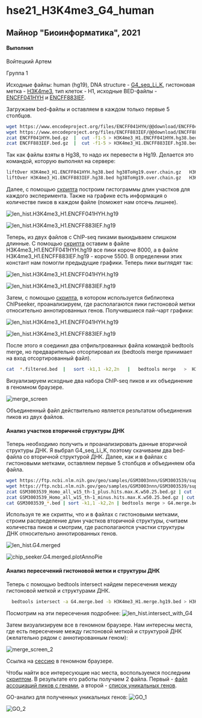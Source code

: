 # hse21_H3K4me3_G4_human

## Майнор "Биоинформатика", 2021

#### Выполнил

Войтецкий Артем

Группа 1

Исходные файлы: human (hg19), DNA structure - 
[G4_seq_Li_K](https://www.ncbi.nlm.nih.gov/geo/query/acc.cgi?acc=GSM3003539), 
гистоновая метка - [H3K4me3](https://www.encodeproject.org/chip-seq-matrix/?type=Experiment&replicates.library.biosample.donor.organism.scientific_name=Homo%20sapiens&assay_title=Histone%20ChIP-seq&assay_title=Mint-ChIP-seq&status=released),
тип клеток - Н1, исходные BED-файлы - 
[ENCFF041HYH](https://www.encodeproject.org/files/ENCFF041HYH/) 
и [ENCFF883IEF](https://www.encodeproject.org/files/ENCFF883IEF/).

Загружаем bed-файлы и оставляем в каждом только первые 5 столбцов. 
```bash
wget https://www.encodeproject.org/files/ENCFF041HYH/@@download/ENCFF041HYH.bed.gz
wget https://www.encodeproject.org/files/ENCFF883IEF/@@download/ENCFF883IEF.bed.gz
zcat ENCFF041HYH.bed.gz  |  cut -f1-5 > H3K4me3_H1.ENCFF041HYH.hg38.bed
zcat ENCFF883IEF.bed.gz  |  cut -f1-5 > H3K4me3_H1.ENCFF883IEF.hg38.bed
```

Так как файлы взяты в Hg38, то надо их перевести в Hg19. Делается это командой, которую выполнял на сервере:
```bash
liftOver H3K4me3_H1.ENCFF041HYH.hg38.bed hg38ToHg19.over.chain.gz   H3K4me3_H1.ENCFF041HYH.hg19.bed   H3K4me3_H1.ENCFF041HYH.unmapped.bed
liftOver H3K4me3_H1.ENCFF883IEF.hg38.bed hg38ToHg19.over.chain.gz   H3K4me3_H1.ENCFF883IEF.hg19.bed   H3K4me3_H1.ENCFF883IEF.unmapped.bed
```

Далее, с помощью [скрипта](https://github.com/MrARVO/hse21_H3K4me3_G4_human/blob/main/src/hist.r)
построим гистограммы длин участков для каждого эксперимента. 
Также на графике есть информация о количестве пиков в каждом файле (поможет нам отсечь лишнее).

![len_hist.H3K4me3_H1.ENCFF041HYH.hg19](https://github.com/MrARVO/hse21_H3K4me3_G4_human/blob/main/images/len_hist.H3K4me3_H1.ENCFF041HYH.hg19-1.png)

![len_hist.H3K4me3_H1.ENCFF883IEF.hg19](https://github.com/MrARVO/hse21_H3K4me3_G4_human/blob/main/images/len_hist.H3K4me3_H1.ENCFF883IEF.hg19-1.png)

Теперь, из двух файлов с ChIP-seq пиками выкидываем слишком длинные. 
С помощью [скрипта](https://github.com/MrARVO/hse21_H3K4me3_G4_human/blob/main/src/hist2.r)
оставим в файле H3K4me3_H1.ENCFF041HYH.hg19 все пики короче 8000, 
а в файле H3K4me3_H1.ENCFF883IEF.hg19 - короче 5500. В определении этих констант нам помогли предыдущие графики. 
Теперь пики выглядят так:

![len_hist.H3K4me3_H1.ENCFF041HYH.hg19](https://github.com/MrARVO/hse21_H3K4me3_G4_human/blob/main/images/len_hist.H3K4me3_H1.ENCFF041HYH.hg19.filtered-1.png)

![len_hist.H3K4me3_H1.ENCFF883IEF.hg19](https://github.com/MrARVO/hse21_H3K4me3_G4_human/blob/main/images/len_hist.H3K4me3_H1.ENCFF883IEF.hg19.filtered-1.png)

Затем, с помощью [скрипта](https://github.com/MrARVO/hse21_H3K4me3_G4_human/blob/main/src/pie.r),
в котором используется библиотека ChIPseeker, проанализируем, где располагаются пики 
гистоновой метки относительно аннотированных генов. 
Получившиеся пай-чарт графики:

![len_hist.H3K4me3_H1.ENCFF041HYH.hg19](https://github.com/MrARVO/hse21_H3K4me3_G4_human/blob/main/images/chip_seeker.H3K4me3_H1.ENCFF041HYH.hg19.filtered.plotAnnoPie.png)

![len_hist.H3K4me3_H1.ENCFF883IEF.hg19](https://github.com/MrARVO/hse21_H3K4me3_G4_human/blob/main/images/chip_seeker.H3K4me3_H1.ENCFF883IEF.hg19.filtered.plotAnnoPie.png)

После этого я соединил два отфильтрованных файла командой bedtools merge, но предварительно отсортировал их
(bedtools merge принимает на вход отсортированный файл).

```bash
cat  *.filtered.bed  |   sort -k1,1 -k2,2n   |   bedtools merge   >  H3K4me3_H1.merge.hg19.bed 
```

Визуализируем исходные два набора ChIP-seq пиков и их объединение в геномном браузере.

![merge_screen](https://github.com/MrARVO/hse21_H3K4me3_G4_human/blob/main/screens/merge_screen.PNG)

Объединенный файл действительно является резльтатом объединения пиков из двух файлов.

#### Анализ участков вторичной структуры ДНК

Теперь необходимо получить и проанализировать данные вторичной структуры ДНК. Я выбрал G4_seq_Li_K, поэтому скачиваем два bed-файла со вторичной структурой ДНК. Далее, как и в файлах с гистоновыми метками, оставляем первые 5 столбцов и объединяем оба файла.

```bash
wget https://ftp.ncbi.nlm.nih.gov/geo/samples/GSM3003nnn/GSM3003539/suppl/GSM3003539_Homo_all_w15_th-1_minus.hits.max.K.w50.25.bed.gz
wget https://ftp.ncbi.nlm.nih.gov/geo/samples/GSM3003nnn/GSM3003539/suppl/GSM3003539_Homo_all_w15_th-1_plus.hits.max.K.w50.25.bed.gz
zcat GSM3003539_Homo_all_w15_th-1_plus.hits.max.K.w50.25.bed.gz | cut -f1-5 > G4.plus.bed
zcat GSM3003539_Homo_all_w15_th-1_minus.hits.max.K.w50.25.bed.gz | cut -f1-5 > G4.minus.bed
cat GSM3003539_*.bed | sort -k1,1 -k2,2n | bedtools merge > G4.merge.bed 
```

Используя те же скрипты, что и в файлах с гистоновыми метками, строим распределение длин участков вторичной структуры, считаем количества пиков и
смотрим, где располагаются участки структуры ДНК относительно аннотированных генов.

![len_hist.G4.merged](https://github.com/MrARVO/hse21_H3K4me3_G4_human/blob/main/images/len_hist.G4_seq_Li_K.merge-1.png)

![chip_seeker.G4.merged.plotAnnoPie](https://github.com/MrARVO/hse21_H3K4me3_G4_human/blob/main/images/chip_seeker.G4.merge.plotAnnoPie.png)

#### Анализ пересечений гистоновой метки и структуры ДНК

Теперь с помощью bedtools intersect найдем пересечения между гистоновой меткой и структурами ДНК.

```bash
  bedtools intersect -a G4.merge.bed -b H3K4me3_H1.merge.hg19.bed > H3K4me3_H1.intersect_with_G4.bed
```

Посмотрим на эти пересечения подробнее:
![len_hist.intersect_with_G4](https://github.com/MrARVO/hse21_H3K4me3_G4_human/blob/main/images/len_hist.H3K4me3_H1.intersect_with_G4-1.png)

Затем визуализируем все в геномном браузере. Нам интересны места, где есть 
пересечение между гистоновой меткой и структурой ДНК (желательно рядом с аннотированным геном):

![merge_screen_2](https://github.com/MrARVO/hse21_H3K4me3_G4_human/blob/main/screens/merge_screen_2.PNG)

Ссылка на [сессию](https://github.com/MrARVO/hse21_H3K4me3_G4_human/blob/main/screens/my_session.gz) в геномном браузере.
 
Чтобы найти все интересующие нас места, воспользуемся последним [скриптом](https://github.com/MrARVO/hse21_H3K4me3_G4_human/blob/main/src/peakAnno.r).
В результате его работы получаем 2 файла. 
Первый - [файл ассоциаций пиков с генами](https://github.com/MrARVO/hse21_H3K4me3_G4_human/blob/main/data/H3K4me3_H1.intersect_with_G4.genes.txt), 
а второй - [список уникальных генов](https://github.com/MrARVO/hse21_H3K4me3_G4_human/blob/main/data/H3K4me3_H1.intersect_with_G4.genes_uniq.txt). 

GO-анализ для полученных уникальных генов:
![GO_1](https://github.com/MrARVO/hse21_H3K4me3_G4_human/blob/main/screens/GO_1.png)

![GO_2](https://github.com/MrARVO/hse21_H3K4me3_G4_human/blob/main/screens/GO_2.png)